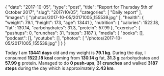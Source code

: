{
    "date": "2017-10-05",
    "type": "post",
    "title": "Report for Thursday 5th of October 2017",
    "slug": "2017\/10\/05",
    "categories": [
        "Daily report"
    ],
    "images": [
        "\/photos\/2017-10-05\/20171005_155539.jpg"
    ],
    "health": {
        "weight": 79.1,
        "height": 173,
        "age": 13441
    },
    "nutrition": {
        "calories": 1522.18,
        "fat": 130.14,
        "carbohydrates": 31.3,
        "protein": 57.99
    },
    "exercise": {
        "pushups": 0,
        "crunches": 31,
        "steps": 3187
    },
    "media": {
        "books": [],
        "podcast": [],
        "youtube": [],
        "photos": [
            "\/photos\/2017-10-05\/20171005_155539.jpg"
        ]
    }
}

Today I am <strong>13441 days</strong> old and my weight is <strong>79.1 kg</strong>. During the day, I consumed <strong>1522.18 kcal</strong> coming from <strong>130.14 g</strong> fat, <strong>31.3 g</strong> carbohydrates and <strong>57.99 g</strong> protein. Managed to do <strong>0 push-ups</strong>, <strong>31 crunches</strong> and walked <strong>3187 steps</strong> during the day which is approximately <strong>2.43 km</strong>.